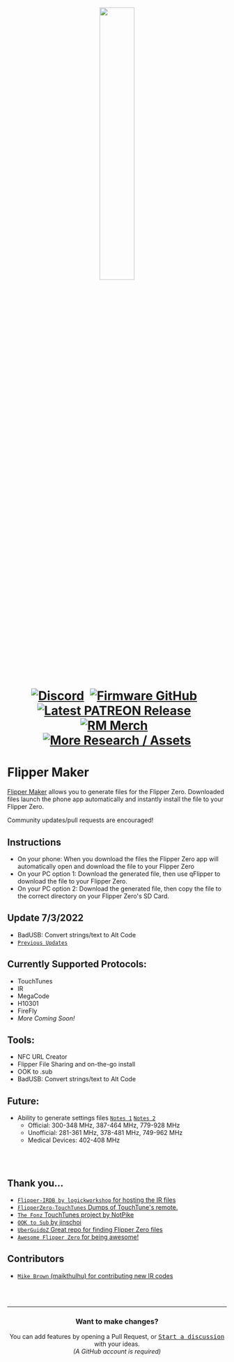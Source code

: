 <h1 align="center"><a href='https://rogue-master.net'><img src="https://rogue-master.net/img/rmlogo.png" width="40%"></a>
<br><a href='https://discord.gg/gF2bBUzAFe' target='_blank'><img src='https://rogue-master.net/img/Discord.png' alt='Discord' title='Discord'></a>
&nbsp;<a href='https://github.com/RogueMaster/flipperzero-firmware-wPlugins/releases/latest' target='_blank'><img src='https://rogue-master.net/img/Github.png' alt='Firmware GitHub' title='Firmware GitHub'></a>
&nbsp;<a href='https://www.patreon.com/RogueMaster?filters[tag]=Latest%20Release' target='_blank'><img src='https://rogue-master.net/img/Patreon.png' alt='Latest PATREON Release' title='Latest PATREON Release'></a>
&nbsp;<a href='https://shop.rogue-master.net/' target='_blank'><img src='https://rogue-master.net/img/Merch.png' alt='RM Merch'' title='RM Merch'></a>
&nbsp;<a href='https://github.com/RogueMaster/awesome-flipperzero-withModules' target='_blank'><img src='https://rogue-master.net/img/Resources.png' alt='More Research / Assets' title='More Research / Assets'></a></h1>

# Flipper Maker
[Flipper Maker](https://flippermaker.github.io) allows you to generate files for the Flipper Zero. Downloaded files launch the phone app automatically and instantly install the file to your Flipper Zero.

Community updates/pull requests are encouraged!

## Instructions
* On your phone: When you download the files the Flipper Zero app will automatically open and download the file to your Flipper Zero
* On your PC option 1: Download the generated file, then use qFlipper to download the file to your Flipper Zero.
* On your PC option 2: Download the generated file, then copy the file to the correct directory on your Flipper Zero's SD Card.


## Update 7/3/2022
* BadUSB: Convert strings/text to Alt Code
* [`Previous Updates`](https://github.com/FlipperMaker/flippermaker.github.io/discussions/categories/updates)

## Currently Supported Protocols:
* TouchTunes
* IR
* MegaCode
* H10301
* FireFly
* *More Coming Soon!*

## Tools:
* NFC URL Creator
* Flipper File Sharing and on-the-go install
* OOK to .sub
* BadUSB: Convert strings/text to Alt Code

## Future:
* Ability to generate settings files [`Notes 1`](https://github.com/UberGuidoZ/Flipper/tree/main/Sub-GHz/ext) [`Notes 2`](https://github.com/Eng1n33r/flipperzero-firmware/blob/dev/documentation/UniRFRemix.md)
  * Official: 300-348 MHz, 387-464 MHz, 779-928 MHz
  * Unofficial: 281-361 MHz, 378-481 MHz, 749-962 MHz
  * Medical Devices: 402-408 MHz


<br /><br />
## Thank you...
* [`Flipper-IRDB by logickworkshop` for hosting the IR files](https://github.com/logickworkshop/Flipper-IRDB)
* [`FlipperZero-TouchTunes` Dumps of TouchTune's remote.](https://github.com/jimilinuxguy/flipperzero-touchtunes)
* [`The Fonz` TouchTunes project by NotPike](https://github.com/notpike/The-Fonz)
* [`OOK to Sub` by jinschoi](https://gist.github.com/jinschoi/f39dbd82e4e3d99d32ab6a9b8dfc2f55)
* [`UberGuidoZ` Great repo for finding Flipper Zero files](https://github.com/UberGuidoZ)
* [`Awesome Flipper Zero` for being awesome!](https://github.com/djsime1/awesome-flipperzero)

## Contributors 
* [`Mike Brown` (maikthulhu) for contributing new IR codes](https://github.com/maikthulhu)

<br />
<br />

<hr>
<h3 align="center">Want to make changes?</h3>
<div align="center">
  You can add features by opening a Pull Request,
  or <kbd><a href="https://github.com/FlipperMaker/flippermaker.github.io/discussions/categories/ideas">Start a discussion</a></kbd> with your ideas.<br>
  <em>(A GitHub account is required)</em>
</div>
